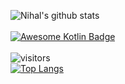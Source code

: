 ![Nihal's github stats](https://github-readme-stats.vercel.app/api?username=NihalP01&show_icons=true&theme=tokyonight)
<br><br>
[![Awesome Kotlin Badge](https://kotlin.link/awesome-kotlin.svg)](https://github.com/KotlinBy/awesome-kotlin)
<br><br>
![visitors](https://visitor-badge.laobi.icu/badge?page_id=page.id) <br>
[![Top Langs](https://github-readme-stats.vercel.app/api/top-langs/?username=NihalP01&layout=compact)](https://github.com/anuraghazra/github-readme-stats)
<br>
